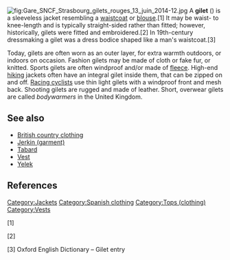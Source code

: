 ![](Gare_SNCF_Strasbourg_gilets_rouges_13_juin_2014-12.jpg "fig:Gare_SNCF_Strasbourg_gilets_rouges_13_juin_2014-12.jpg")
A **gilet** () is a sleeveless jacket resembling a
[waistcoat](waistcoat "wikilink") or [blouse](blouse "wikilink").[1] It
may be waist- to knee-length and is typically straight-sided rather than
fitted; however, historically, gilets were fitted and embroidered.[2] In
19th-century dressmaking a gilet was a dress bodice shaped like a man's
waistcoat.[3]

Today, gilets are often worn as an outer layer, for extra warmth
outdoors, or indoors on occasion. Fashion gilets may be made of cloth or
fake fur, or knitted. Sports gilets are often windproof and/or made of
[fleece](Wool "wikilink"). High-end [hiking](hiking "wikilink") jackets
often have an integral gilet inside them, that can be zipped on and off.
[Racing cyclists](Racing_cyclist "wikilink") use thin light gilets with
a windproof front and mesh back. Shooting gilets are rugged and made of
leather. Short, overwear gilets are called *bodywarmers* in the United
Kingdom.

## See also

-   [British country clothing](British_country_clothing "wikilink")
-   [Jerkin (garment)](Jerkin_(garment) "wikilink")
-   [Tabard](Tabard "wikilink")
-   [Vest](Vest "wikilink")
-   [Yelek](Yelek "wikilink")

## References

[Category:Jackets](Category:Jackets "wikilink") [Category:Spanish
clothing](Category:Spanish_clothing "wikilink") [Category:Tops
(clothing)](Category:Tops_(clothing) "wikilink")
[Category:Vests](Category:Vests "wikilink")

[1]

[2]

[3] Oxford English Dictionary – Gilet entry